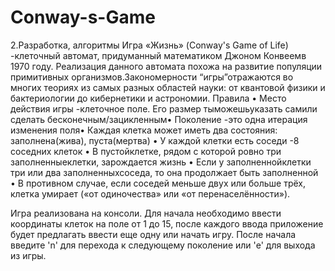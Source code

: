 # Conway-s-Game
2.Разработка, алгоритмы
Игра «Жизнь» (Conway's Game of Life) -клеточный автомат, придуманный математиком Джоном Конвеемв 1970 году. Реализация данного автомата похожа на развитие популяции примитивных организмов.Закономерности “игры”отражаются во многих теориях из самых разных областей науки: от квантовой физики и бактериологии до кибернетики и астрономии.
Правила
• Место действия игры -клеточное поле. Его размер тыможешьуказать самили сделать бесконечным/зацикленным• Поколение -это одна итерация изменения поля• Каждая клетка может иметь два состояния: заполнена(жива), пуста(мертва)
• У каждой клетки есть соседи -8 соседних клеток
• В пустойклетке, рядом с которой ровно три заполненныеклетки, зарождается жизнь
• Если у заполненнойклетки три или два заполненныхсоседа, то она продолжает быть заполненной
• В противном случае, если соседей меньше двух или больше трёх, клетка умирает («от одиночества» или «от перенаселённости»).

Игра реализована на консоли. Для начала необходимо ввести координаты клеток на поле от 1 до 15, после каждого ввода приложение будет предлагать ввести еще одну или начать игру. После начала введите 'n' для перехода к следующему поколение или 'e' для выхода из игры.
